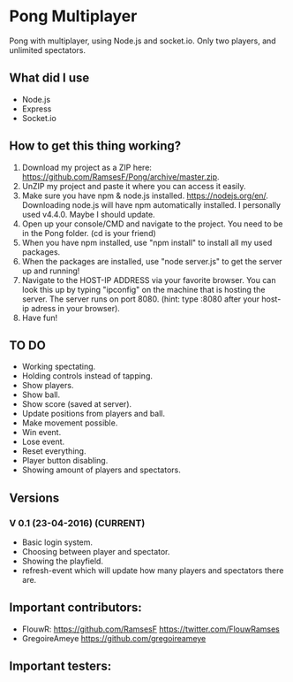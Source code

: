 # Pong Multiplayer
Pong with multiplayer, using Node.js and socket.io. Only two players, and unlimited spectators.

## What did I use
- Node.js
- Express
- Socket.io

## How to get this thing working?
1. Download my project as a ZIP here: https://github.com/RamsesF/Pong/archive/master.zip.
2. UnZIP my project and paste it where you can access it easily.
3. Make sure you have npm & node.js installed. https://nodejs.org/en/. Downloading node.js will have npm automatically installed. I personally used v4.4.0. Maybe I should update.
4. Open up your console/CMD and navigate to the project. You need to be in the Pong folder. (cd is your friend)
5. When you have npm installed, use "npm install" to install all my used packages.
6. When the packages are installed, use "node server.js" to get the server up and running!
7. Navigate to the HOST-IP ADDRESS via your favorite browser. You can look this up by typing "ipconfig" on the machine that is hosting the server. The server runs on port 8080. (hint: type :8080 after your host-ip adress in your browser).
8. Have fun!

## TO DO
- Working spectating.
- Holding controls instead of tapping.
- Show players.
- Show ball.
- Show score (saved at server).
- Update positions from players and ball.
- Make movement possible.
- Win event.
- Lose event.
- Reset everything.
- Player button disabling.
- Showing amount of players and spectators.

## Versions
### V 0.1 (23-04-2016) (CURRENT)
- Basic login system.
- Choosing between player and spectator.
- Showing the playfield.
- refresh-event which will update how many players and spectators there are.


## Important contributors:
- FlouwR: https://github.com/RamsesF https://twitter.com/FlouwRamses
- GregoireAmeye https://github.com/gregoireameye
 

## Important testers:
